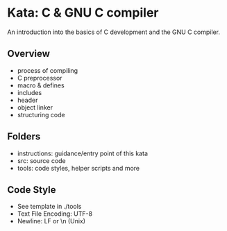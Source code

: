 Kata: C & GNU C compiler
========================

An introduction into the basics of C development and the GNU C compiler.


Overview
--------

* process of compiling
* C preprocessor
* macro & defines
* includes
* header
* object linker
* structuring code


Folders
-------

* instructions: guidance/entry point of this kata
* src: source code
* tools: code styles, helper scripts and more


Code Style
----------

* See template in ./tools
* Text File Encoding: UTF-8
* Newline: LF or \n (Unix)